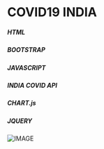 # COVID19 INDIA

##### HTML
##### BOOTSTRAP
##### JAVASCRIPT
##### INDIA COVID API
##### CHART.js
##### JQUERY


![IMAGE](./)